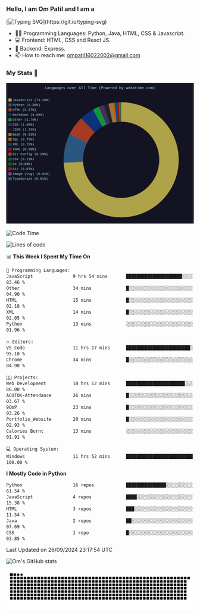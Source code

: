 <h3> Hello, I am Om Patil and I am a</h3>

[![Typing SVG](https://readme-typing-svg.demolab.com?font=Fira+Code&pause=1000&color=00F7F6&random=false&width=435&lines=Python+Developer;Full+Stack+Developer;Java+Developmer;Data+Scientist;Machine+Learning+Engineer;Deep+Learning+Engineer;Artificial+Intelligence+Engineer;Data+Analyst;Python+Developer;Computer+Vision+Specialist;)](https://git.io/typing-svg)


- 👨‍💻 Programming Languages: Python, Java, HTML, CSS & Javascript. 
- 💻 Frontend: HTML, CSS and React JS.
- 🦄 Backend: Express.
- 📫 How to reach me: ompatil16022002@gmail.com

<h3>My Stats 💯</h3>

<img src="wakatime-stats.svg" alt="Wakatime Stats" width="600"/>

<!--  [![Top Langs](https://github-readme-stats.vercel.app/api/top-langs/?username=9OmP&layout=compact&theme=radical)](https://github.com/anuraghazra/github-readme-stats) -->

<!--START_SECTION:waka-->
![Code Time](http://img.shields.io/badge/Code%20Time-33%20hrs%201%20min-blue)

![Lines of code](https://img.shields.io/badge/From%20Hello%20World%20I%27ve%20Written-1.5%20million%20lines%20of%20code-blue)

📊 **This Week I Spent My Time On** 

```text
💬 Programming Languages: 
JavaScript               9 hrs 54 mins       █████████████████████░░░░   83.46 % 
Other                    34 mins             █░░░░░░░░░░░░░░░░░░░░░░░░   04.90 % 
HTML                     15 mins             █░░░░░░░░░░░░░░░░░░░░░░░░   02.18 % 
XML                      14 mins             █░░░░░░░░░░░░░░░░░░░░░░░░   02.05 % 
Python                   13 mins             ░░░░░░░░░░░░░░░░░░░░░░░░░   01.96 % 

🔥 Editors: 
VS Code                  11 hrs 17 mins      ████████████████████████░   95.10 % 
Chrome                   34 mins             █░░░░░░░░░░░░░░░░░░░░░░░░   04.90 % 

🐱‍💻 Projects: 
Web Development          10 hrs 12 mins      ██████████████████████░░░   86.00 % 
ACUTOK-Attendance        26 mins             █░░░░░░░░░░░░░░░░░░░░░░░░   03.67 % 
9OmP                     23 mins             █░░░░░░░░░░░░░░░░░░░░░░░░   03.26 % 
Portfolio_Website        20 mins             █░░░░░░░░░░░░░░░░░░░░░░░░   02.93 % 
Calories Burnt           13 mins             ░░░░░░░░░░░░░░░░░░░░░░░░░   01.91 % 

💻 Operating System: 
Windows                  11 hrs 52 mins      █████████████████████████   100.00 % 
```

**I Mostly Code in Python** 

```text
Python                   16 repos            ███████████████░░░░░░░░░░   61.54 % 
JavaScript               4 repos             ████░░░░░░░░░░░░░░░░░░░░░   15.38 % 
HTML                     3 repos             ███░░░░░░░░░░░░░░░░░░░░░░   11.54 % 
Java                     2 repos             ██░░░░░░░░░░░░░░░░░░░░░░░   07.69 % 
CSS                      1 repo              █░░░░░░░░░░░░░░░░░░░░░░░░   03.85 % 
```




 Last Updated on 26/09/2024 23:17:54 UTC
<!--END_SECTION:waka-->

![Om's GitHub stats](https://github-readme-stats.vercel.app/api?username=9OmP&show_icons=true&theme=radical)

![snake gif](https://github.com/9OmP/9OmP/blob/output/github-contribution-grid-snake-dark.svg)


